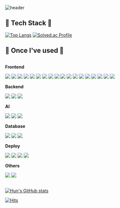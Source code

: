 ![header](https://capsule-render.vercel.app/api?type=rounded&color=timeGradient&text=Welcome%20to%20Huns%20GitHub%20👋&fontSize=40&fontAlignY=50&fontAlign=50&height=180&animation=twinkling)

## 🔧 Tech Stack 🔧

[![Top Langs](https://github-readme-stats.vercel.app/api/top-langs/?username=jae-hun-e&layout=compact&theme=tokyonight)](https://github.com/jae-hun-e)
[![Solved.ac Profile](http://mazassumnida.wtf/api/v2/generate_badge?boj=wwognskec)](https://solved.ac/wwognskec/)

## 🔨 Once I've used 🔨

<div style="display:flex; flex-direction:column; align-items:flex-start;">
    <!-- Frontend -->
    <p><strong>Frontend</strong></p>
    <div>
        <img src="https://img.shields.io/badge/html5-E34F26?style=for-the-badge&logo=html5&logoColor=white"> 
        <img src="https://img.shields.io/badge/css-1572B6?style=for-the-badge&logo=css3&logoColor=white"> 
        <img src="https://img.shields.io/badge/javascript-F7DF1E?style=for-the-badge&logo=javascript&logoColor=white">
        <img src="https://img.shields.io/badge/typescript-3178C6?style=for-the-badge&logo=typescript&logoColor=white">
        <img src="https://img.shields.io/badge/tailwindcss-06B6D4?style=for-the-badge&logo=tailwindcss&logoColor=white"> 
        <img src="https://img.shields.io/badge/framer-0055FF?style=for-the-badge&logo=framer&logoColor=white"> 
        <img src="https://img.shields.io/badge/sass-CC6699?style=for-the-badge&logo=sass&logoColor=white"> 
        <img src="https://img.shields.io/badge/styledcomponents-DB7093?style=for-the-badge&logo=styledcomponents&logoColor=white"> 
        <img src="https://img.shields.io/badge/react-61DAFB?style=for-the-badge&logo=react&logoColor=white">
        <img src="https://img.shields.io/badge/nextdotjs-61DAFB?style=for-the-badge&logo=nextdotjs&logoColor=white">
        <img src="https://img.shields.io/badge/reactquery-FF4154?style=for-the-badge&logo=reactquery&logoColor=white"> 
        <img src="https://img.shields.io/badge/recoil-3578E5?style=for-the-badge&logo=recoil&logoColor=white">
        <img src="https://img.shields.io/badge/zustand-764ABC?style=for-the-badge&logo=redux&logoColor=white">
        <img src="https://img.shields.io/badge/reacthookform-EC5990?style=for-the-badge&logo=reacthookform&logoColor=white"> 
        <img src="https://img.shields.io/badge/reactrouter-CA4245?style=for-the-badge&logo=reactrouter&logoColor=white"> 
        <img src="https://img.shields.io/badge/pwa-5A0FC8?style=for-the-badge&logo=pwa&logoColor=white"> 
        <img src="https://img.shields.io/badge/graphql-E10098?style=for-the-badge&logo=graphql&logoColor=white"> 
        <img src="https://img.shields.io/badge/apollographql-311C87?style=for-the-badge&logo=apollographql&logoColor=white"> 
    </div>
    <!-- Backend -->
    <p><strong>Backend</strong></p>
    <div>
        <img src="https://img.shields.io/badge/python-3776AB?style=for-the-badge&logo=python&logoColor=white">
        <img src="https://img.shields.io/badge/django-092E20?style=for-the-badge&logo=django&logoColor=white">
        <img src="https://img.shields.io/badge/fastapi-009688?style=for-the-badge&logo=fastapi&logoColor=white">
    </div>
    <!-- ai -->
    <p><strong>AI</strong></p>
    <div>
        <img src="https://img.shields.io/badge/jupyter-F37626?style=for-the-badge&logo=jupyter&logoColor=white">
        <img src="https://img.shields.io/badge/numpy-013243?style=for-the-badge&logo=numpy&logoColor=white">
        <img src="https://img.shields.io/badge/pytorch-EE4C2C?style=for-the-badge&logo=pytorch&logoColor=white">
    </div>
    <!-- Database -->
    <p><strong>Database</strong></p>
    <div>
        <img src="https://img.shields.io/badge/mysql-4479A1?style=for-the-badge&logo=mysql&logoColor=white"> 
        <img src="https://img.shields.io/badge/firebase-FFCA28?style=for-the-badge&logo=firebase&logoColor=white">
        <img src="https://img.shields.io/badge/mongodb-47A248?style=for-the-badge&logo=mongodb&logoColor=white">
    </div>
    <!-- Deploy -->
    <p><strong>Deploy</strong></p>
    <div>
        <img src="https://img.shields.io/badge/amazonec2-FF9900?style=for-the-badge&logo=amazonec2&logoColor=white"> 
        <img src="https://img.shields.io/badge/amazons3-569A31?style=for-the-badge&logo=amazons3&logoColor=white">
        <img src="https://img.shields.io/badge/vercel-000000?style=for-the-badge&logo=vercel&logoColor=white"> 
        <img src="https://img.shields.io/badge/netlify-00C7B7?style=for-the-badge&logo=netlify&logoColor=white">
    </div>
    <!-- Others -->
    <p><strong>Others</strong></p>
    <div>
        <img src="https://img.shields.io/badge/eslint-4B32C3?style=flat-square&logo=eslint&logoColor=white">
        <img src="https://img.shields.io/badge/prettier-F7B93E?style=flat-square&logo=prettier&logoColor=white">
    </div>
<br>
</div>

[![Hun's GitHub stats](https://github-readme-stats.vercel.app/api?username=jae-hun-e&include_all_commits=true&show_icons=true&theme=cobalt)](https://github.com/jae-hun-e/github-readme-stats)

[![Hits](https://hits.seeyoufarm.com/api/count/incr/badge.svg?url=https%3A%2F%2Fgithub.com%2Fjae-hun-e&count_bg=%23FF6E10&title_bg=%23555555&icon=&icon_color=%23E7E7E7&title=hits&edge_flat=false)](https://hits.seeyoufarm.com)
